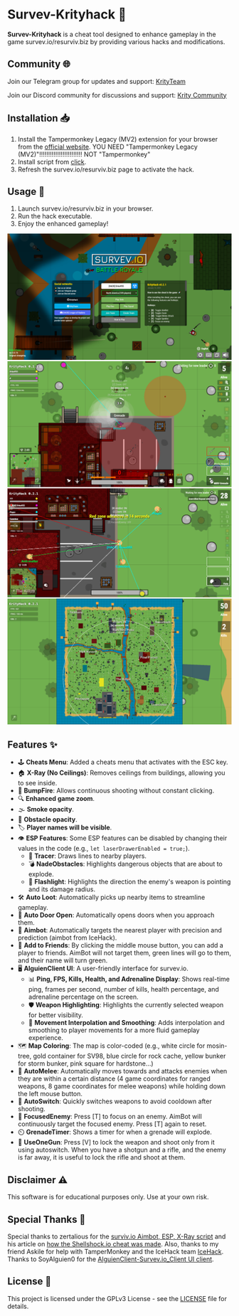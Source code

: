 # Survev-Krityhack 🎯

**Survev-Krityhack** is a cheat tool designed to enhance gameplay in the game survev.io/resurviv.biz by providing various hacks and modifications.

## Community 🌐
Join our Telegram group for updates and support: [KrityTeam](https://t.me/krityteam/)

Join our Discord community for discussions and support: [Krity Community](https://discord.gg/Fq2JMcUfc7)

## Installation 📥
1. Install the Tampermonkey Legacy (MV2) extension for your browser from the [official website](https://www.tampermonkey.net/).
YOU NEED "Tampermonkey Legacy (MV2)"!!!!!!!!!!!!!!!!!!!!!!!! NOT "Tampermonkey"
2. Install script from [click](https://raw.githubusercontent.com/Drino955/survev-krityhack/main/dist/krityhack.user.js).
3. Refresh the survev.io/resurviv.biz page to activate the hack.

## Usage 🚀
1. Launch survev.io/resurviv.biz in your browser.
2. Run the hack executable.
3. Enjoy the enhanced gameplay!

![main-menu](./github-images/main.png)
![hack](./github-images/hack.png)
![tracer](./github-images/tracer.png)
![map](./github-images/map.png)

## Features ✨
- 🕹️ **Cheats Menu**: Added a cheats menu that activates with the ESC key.
- 🏠 **X-Ray (No Ceilings)**: Removes ceilings from buildings, allowing you to see inside.
- 🔫 **BumpFire**: Allows continuous shooting without constant clicking.
- 🔍 **Enhanced game zoom**.
- 🌫️ **Smoke opacity**.
- 🧱 **Obstacle opacity**.
- 🏷️ **Player names will be visible**.
- 👁️ **ESP Features**: Some ESP features can be disabled by changing their values in the code (e.g., `let laserDrawerEnabled = true;`).
    - 🔫 **Tracer**: Draws lines to nearby players.
    - 💣 **NadeObstacles**: Highlights dangerous objects that are about to explode.
    - 🔦 **Flashlight**: Highlights the direction the enemy's weapon is pointing and its damage radius.
- 🛠️ **Auto Loot**: Automatically picks up nearby items to streamline gameplay.
- 🚪 **Auto Door Open**: Automatically opens doors when you approach them.
- 🎯 **Aimbot**: Automatically targets the nearest player with precision and prediction (aimbot from IceHack).
- 👥 **Add to Friends**: By clicking the middle mouse button, you can add a player to friends. AimBot will not target them, green lines will go to them, and their name will turn green.
- 🖥️ **AlguienClient UI**: A user-friendly interface for survev.io.
    - 📊 **Ping, FPS, Kills, Health, and Adrenaline Display**: Shows real-time ping, frames per second, number of kills, health percentage, and adrenaline percentage on the screen.
    - 🛡️ **Weapon Highlighting**: Highlights the currently selected weapon for better visibility.
    - 🔄 **Movement Interpolation and Smoothing**: Adds interpolation and smoothing to player movements for a more fluid gameplay experience.
- 🗺️ **Map Coloring**: The map is color-coded (e.g., white circle for mosin-tree, gold container for SV98, blue circle for rock cache, yellow bunker for storm bunker, pink square for hardstone...)
- 🥋 **AutoMelee**: Automatically moves towards and attacks enemies when they are within a certain distance (4 game coordinates for ranged weapons, 8 game coordinates for melee weapons) while holding down the left mouse button.
- 🔄 **AutoSwitch**: Quickly switches weapons to avoid cooldown after shooting.
- 🎯 **FocusedEnemy**: Press [T] to focus on an enemy. AimBot will continuously target the focused enemy. Press [T] again to reset.
- ⏲️ **GrenadeTimer**: Shows a timer for when a grenade will explode.
- 🔫 **UseOneGun**: Press [V] to lock the weapon and shoot only from it using autoswitch. When you have a shotgun and a rifle, and the enemy is far away, it is useful to lock the rifle and shoot at them.


## Disclaimer ⚠️
This software is for educational purposes only. Use at your own risk.

## Special Thanks 🙌
Special thanks to zertalious for the [surviv.io Aimbot, ESP, X-Ray script](https://greasyfork.org/en/scripts/439241-surviv-io-aimbot-esp-x-ray) and his article on [how the Shellshock.io cheat was made](https://www.zertalious.xyz/how-was-the-shellshock-io-cheat-made/).
Also, thanks to my friend Askile for help with TamperMonkey and the IceHack team [IceHack](https://github.com/humphreygaming/surviv-cheat-source).
Thanks to SoyAlguien0 for the [AlguienClient-Survev.io_Client UI client](https://github.com/SoyAlguien0/AlguienClient-Survev.io_Client).

## License 📄
This project is licensed under the GPLv3 License - see the [LICENSE](LICENSE) file for details.
